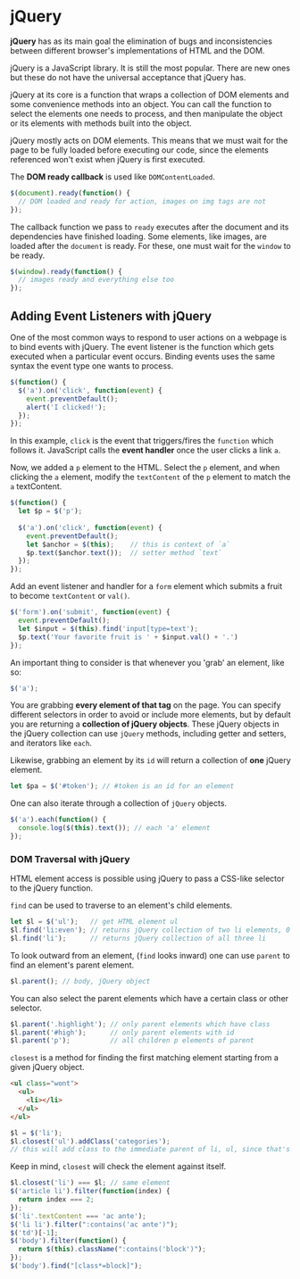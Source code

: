 # jQuery

**jQuery** has as its main goal the elimination of bugs and inconsistencies between different browser's implementations of HTML and the DOM. 

jQuery is a JavaScript library. It is still the most popular. There are new ones but these do not have the universal acceptance that jQuery has.

jQuery at its core is a function that wraps a collection of DOM elements and some convenience methods into an object. You can call the function to select the elements one needs to process, and then manipulate the object or its elements with methods built into the object.

jQuery mostly acts on DOM elements. This means that we must wait for the page to be fully loaded before executing our code, since the elements referenced won't exist when jQuery is first executed. 

The **DOM ready callback** is used like `DOMContentLoaded`.

```js
$(document).ready(function() {
  // DOM loaded and ready for action, images on img tags are not
});
```
The callback function we pass to `ready` executes after the document and its dependencies have finished loading. Some elements, like images, are loaded after the `document` is ready. For these, one must wait for the `window` to be ready.

```js
$(window).ready(function() {
  // images ready and everything else too
});
```
## Adding Event Listeners with jQuery

One of the most common ways to respond to user actions on a webpage is to bind events with jQuery. The event listener is the function which gets executed when a particular event occurs. Binding events uses the same syntax the event type one wants to process.

```js
$(function() {
  $('a').on('click', function(event) {
    event.preventDefault();
    alert('I clicked!');
  });
});
```
In this example, `click` is the event that triggers/fires the `function` which follows it. JavaScript calls the **event handler** once the user clicks a link `a`. 

Now, we added a `p` element to the HTML. Select the `p` element, and when clicking the `a` element, modify the `textContent` of the `p` element to match the `a` textContent.

```js
$(function() {
  let $p = $('p');
  
  $('a').on('click', function(event) {
    event.preventDefault();  
    let $anchor = $(this);    // this is context of `a`
    $p.text($anchor.text());  // setter method `text`
  });
});
```
Add an event listener and handler for a `form` element which submits a fruit to become `textContent` or `val()`.

```js
$('form').on('submit', function(event) {
  event.preventDefault();
  let $input = $(this).find('input[type=text');
  $p.text('Your favorite fruit is ' + $input.val() + '.')
});
```
An important thing to consider is that whenever you 'grab' an element, like so:

```js
$('a');
```
You are grabbing **every element of that tag** on the page. You can specify different selectors in order to avoid or include more elements, but by default you are returning a **collection of jQuery objects**. These jQuery objects in the jQuery collection can use `jQuery` methods, including getter and setters, and iterators like `each`.

Likewise, grabbing an element by its `id` will return a collection of **one** jQuery element.

```js
let $pa = $('#token'); // #token is an id for an element
```
One can also iterate through a collection of `jQuery` objects.

```js
$('a').each(function() {
  console.log($(this).text()); // each 'a' element 
});
```
### DOM Traversal with jQuery

HTML element access is possible using jQuery to pass a CSS-like selector to the jQuery function.

`find` can be used to traverse to an element's child elements.

```js
let $l = $('ul');   // get HTML element ul
$l.find('li:even'); // returns jQuery collection of two li elements, 0 and 2 indexed
$l.find('li');      // returns jQuery collection of all three li
```
To look outward from an element, (`find` looks inward) one can use `parent` to find an element's parent element.

```js
$l.parent(); // body, jQuery object
```
You can also select the parent elements which have a certain class or other selector.

```js
$l.parent('.highlight'); // only parent elements which have class
$l.parent('#high');      // only parent elements with id 
$l.parent('p');          // all children p elements of parent
```
`closest` is a method for finding the first matching element starting from a given jQuery object.

```html
<ul class="wont">
  <ul>
    <li></li>
  </ul>
</ul>
```

```js
$l = $('li');
$l.closest('ul').addClass('categories');
// this will add class to the immediate parent of li, ul, since that's the first and closest ul to li
```
Keep in mind, `closest` will check the element against itself.

```js
$l.closest('li') === $l; // same element
$('article li').filter(function(index) {
  return index === 2;
});
$('li'.textContent === 'ac ante');
$('li li').filter(":contains('ac ante')");
$('td')[-1];
$('body').filter(function() {
  return $(this).className(":contains('block')");
});
$('body').find("[class*=block]");
```